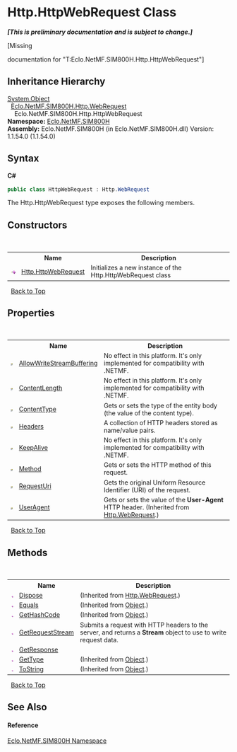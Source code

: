 # Http.HttpWebRequest Class
 _**\[This is preliminary documentation and is subject to change.\]**_

\[Missing <summary> documentation for "T:Eclo.NetMF.SIM800H.Http.HttpWebRequest"\]


## Inheritance Hierarchy
<a href="http://msdn2.microsoft.com/en-us/library/e5kfa45b" target="_blank">System.Object</a><br />&nbsp;&nbsp;<a href="T_Eclo_NetMF_SIM800H_Http_WebRequest">Eclo.NetMF.SIM800H.Http.WebRequest</a><br />&nbsp;&nbsp;&nbsp;&nbsp;Eclo.NetMF.SIM800H.Http.HttpWebRequest<br />
**Namespace:**&nbsp;<a href="N_Eclo_NetMF_SIM800H">Eclo.NetMF.SIM800H</a><br />**Assembly:**&nbsp;Eclo.NetMF.SIM800H (in Eclo.NetMF.SIM800H.dll) Version: 1.1.54.0 (1.1.54.0)

## Syntax

**C#**<br />
``` C#
public class HttpWebRequest : Http.WebRequest
```

The Http.HttpWebRequest type exposes the following members.


## Constructors
&nbsp;<table><tr><th></th><th>Name</th><th>Description</th></tr><tr><td>![Public method](media/pubmethod.gif "Public method")</td><td><a href="M_Eclo_NetMF_SIM800H_Http_HttpWebRequest__ctor">Http.HttpWebRequest</a></td><td>
Initializes a new instance of the Http.HttpWebRequest class</td></tr></table>&nbsp;
<a href="#http.httpwebrequest-class">Back to Top</a>

## Properties
&nbsp;<table><tr><th></th><th>Name</th><th>Description</th></tr><tr><td>![Public property](media/pubproperty.gif "Public property")</td><td><a href="P_Eclo_NetMF_SIM800H_Http_HttpWebRequest_AllowWriteStreamBuffering">AllowWriteStreamBuffering</a></td><td>
No effect in this platform. It's only implemented for compatibility with .NETMF.</td></tr><tr><td>![Public property](media/pubproperty.gif "Public property")</td><td><a href="P_Eclo_NetMF_SIM800H_Http_HttpWebRequest_ContentLength">ContentLength</a></td><td>
No effect in this platform. It's only implemented for compatibility with .NETMF.</td></tr><tr><td>![Public property](media/pubproperty.gif "Public property")</td><td><a href="P_Eclo_NetMF_SIM800H_Http_HttpWebRequest_ContentType">ContentType</a></td><td>
Gets or sets the type of the entity body (the value of the content type).</td></tr><tr><td>![Public property](media/pubproperty.gif "Public property")</td><td><a href="P_Eclo_NetMF_SIM800H_Http_HttpWebRequest_Headers">Headers</a></td><td>
A collection of HTTP headers stored as name/value pairs.</td></tr><tr><td>![Public property](media/pubproperty.gif "Public property")</td><td><a href="P_Eclo_NetMF_SIM800H_Http_HttpWebRequest_KeepAlive">KeepAlive</a></td><td>
No effect in this platform. It's only implemented for compatibility with .NETMF.</td></tr><tr><td>![Public property](media/pubproperty.gif "Public property")</td><td><a href="P_Eclo_NetMF_SIM800H_Http_HttpWebRequest_Method">Method</a></td><td>
Gets or sets the HTTP method of this request.</td></tr><tr><td>![Public property](media/pubproperty.gif "Public property")</td><td><a href="P_Eclo_NetMF_SIM800H_Http_HttpWebRequest_RequestUri">RequestUri</a></td><td>
Gets the original Uniform Resource Identifier (URI) of the request.</td></tr><tr><td>![Public property](media/pubproperty.gif "Public property")</td><td><a href="P_Eclo_NetMF_SIM800H_Http_WebRequest_UserAgent">UserAgent</a></td><td>
Gets or sets the value of the <b>User-Agent</b> HTTP header.
 (Inherited from <a href="T_Eclo_NetMF_SIM800H_Http_WebRequest">Http.WebRequest</a>.)</td></tr></table>&nbsp;
<a href="#http.httpwebrequest-class">Back to Top</a>

## Methods
&nbsp;<table><tr><th></th><th>Name</th><th>Description</th></tr><tr><td>![Public method](media/pubmethod.gif "Public method")</td><td><a href="M_Eclo_NetMF_SIM800H_Http_WebRequest_Dispose">Dispose</a></td><td> (Inherited from <a href="T_Eclo_NetMF_SIM800H_Http_WebRequest">Http.WebRequest</a>.)</td></tr><tr><td>![Public method](media/pubmethod.gif "Public method")</td><td><a href="http://msdn2.microsoft.com/en-us/library/bsc2ak47" target="_blank">Equals</a></td><td> (Inherited from <a href="http://msdn2.microsoft.com/en-us/library/e5kfa45b" target="_blank">Object</a>.)</td></tr><tr><td>![Public method](media/pubmethod.gif "Public method")</td><td><a href="http://msdn2.microsoft.com/en-us/library/zdee4b3y" target="_blank">GetHashCode</a></td><td> (Inherited from <a href="http://msdn2.microsoft.com/en-us/library/e5kfa45b" target="_blank">Object</a>.)</td></tr><tr><td>![Public method](media/pubmethod.gif "Public method")</td><td><a href="M_Eclo_NetMF_SIM800H_Http_HttpWebRequest_GetRequestStream">GetRequestStream</a></td><td>
Submits a request with HTTP headers to the server, and returns a <b>Stream</b> object to use to write request data.</td></tr><tr><td>![Public method](media/pubmethod.gif "Public method")</td><td><a href="M_Eclo_NetMF_SIM800H_Http_HttpWebRequest_GetResponse">GetResponse</a></td><td /></tr><tr><td>![Public method](media/pubmethod.gif "Public method")</td><td><a href="http://msdn2.microsoft.com/en-us/library/dfwy45w9" target="_blank">GetType</a></td><td> (Inherited from <a href="http://msdn2.microsoft.com/en-us/library/e5kfa45b" target="_blank">Object</a>.)</td></tr><tr><td>![Public method](media/pubmethod.gif "Public method")</td><td><a href="http://msdn2.microsoft.com/en-us/library/7bxwbwt2" target="_blank">ToString</a></td><td> (Inherited from <a href="http://msdn2.microsoft.com/en-us/library/e5kfa45b" target="_blank">Object</a>.)</td></tr></table>&nbsp;
<a href="#http.httpwebrequest-class">Back to Top</a>

## See Also


#### Reference
<a href="N_Eclo_NetMF_SIM800H">Eclo.NetMF.SIM800H Namespace</a><br />